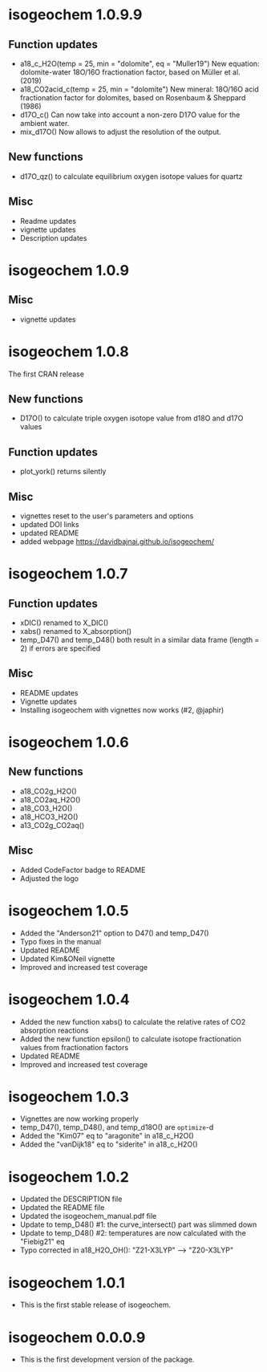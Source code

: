 # isogeochem 1.0.9.9

## Function updates
* a18_c_H2O(temp = 25, min = "dolomite", eq = "Muller19")
New equation: dolomite-water 18O/16O fractionation factor, based on Müller et al. (2019)
* a18_CO2acid_c(temp = 25, min = "dolomite")
New mineral: 18O/16O acid fractionation factor for dolomites, based on Rosenbaum & Sheppard (1986)
* d17O_c() Can now take into account a non-zero D17O value for the ambient water.
* mix_d17O() Now allows to adjust the resolution of the output.

## New functions
* d17O_qz() to calculate equilibrium oxygen isotope values for quartz

## Misc
* Readme updates
* vignette updates
* Description updates

# isogeochem 1.0.9

## Misc
* vignette updates

# isogeochem 1.0.8
The first CRAN release

## New functions
* D17O() to calculate triple oxygen isotope value from d18O and d17O values

## Function updates
* plot_york() returns silently

## Misc
* vignettes reset to the user's parameters and options
* updated DOI links
* updated README
* added webpage <https://davidbajnai.github.io/isogeochem/>

# isogeochem 1.0.7

## Function updates
* xDIC() renamed to X_DIC()
* xabs() renamed to X_absorption()
* temp_D47() and temp_D48() both result in a similar data frame (length = 2) if errors are specified

## Misc
* README updates
* Vignette updates
* Installing isogeochem with vignettes now works (#2, @japhir)

# isogeochem 1.0.6

## New functions
* a18_CO2g_H2O()
* a18_CO2aq_H2O()
* a18_CO3_H2O()
* a18_HCO3_H2O()
* a13_CO2g_CO2aq()

## Misc
* Added CodeFactor badge to README
* Adjusted the logo

# isogeochem 1.0.5

* Added the "Anderson21" option to D47() and temp_D47()
* Typo fixes in the manual
* Updated README
* Updated Kim&ONeil vignette
* Improved and increased test coverage

# isogeochem 1.0.4

* Added the new function xabs() to calculate the relative rates of CO2 absorption reactions
* Added the new function epsilon() to calculate isotope fractionation values from fractionation factors
* Updated README
* Improved and increased test coverage

# isogeochem 1.0.3

* Vignettes are now working properly
* temp_D47(), temp_D48(), and temp_d18O() are `optimize`-d
* Added the "Kim07" eq to "aragonite" in a18_c_H2O()
* Added the "vanDijk18" eq to "siderite" in a18_c_H2O()

# isogeochem 1.0.2

* Updated the DESCRIPTION file
* Updated the README file
* Updated the isogeochem_manual.pdf file
* Update to temp_D48() #1: the curve_intersect() part was slimmed down
* Update to temp_D48() #2: temperatures are now calculated with the "Fiebig21" eq
* Typo corrected in a18_H2O_OH(): "Z21-X3LYP" —> "Z20-X3LYP"

# isogeochem 1.0.1

* This is the first stable release of isogeochem.

# isogeochem 0.0.0.9

* This is the first development version of the package.
